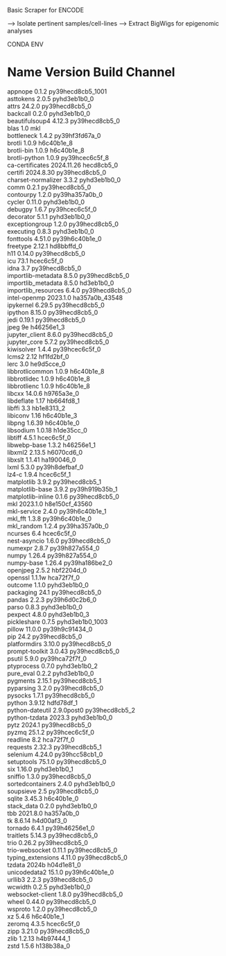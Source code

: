 Basic Scraper for ENCODE

--> Isolate pertinent samples/cell-lines
--> Extract BigWigs for epigenomic analyses

CONDA ENV

# Name                    Version                   Build  Channel
appnope                   0.1.2           py39hecd8cb5_1001  
asttokens                 2.0.5              pyhd3eb1b0_0  
attrs                     24.2.0           py39hecd8cb5_0  
backcall                  0.2.0              pyhd3eb1b0_0  
beautifulsoup4            4.12.3           py39hecd8cb5_0  
blas                      1.0                         mkl  
bottleneck                1.4.2            py39hf3fd67a_0  
brotli                    1.0.9                h6c40b1e_8  
brotli-bin                1.0.9                h6c40b1e_8  
brotli-python             1.0.9            py39hcec6c5f_8  
ca-certificates           2024.11.26           hecd8cb5_0  
certifi                   2024.8.30        py39hecd8cb5_0  
charset-normalizer        3.3.2              pyhd3eb1b0_0  
comm                      0.2.1            py39hecd8cb5_0  
contourpy                 1.2.0            py39ha357a0b_0  
cycler                    0.11.0             pyhd3eb1b0_0  
debugpy                   1.6.7            py39hcec6c5f_0  
decorator                 5.1.1              pyhd3eb1b0_0  
exceptiongroup            1.2.0            py39hecd8cb5_0  
executing                 0.8.3              pyhd3eb1b0_0  
fonttools                 4.51.0           py39h6c40b1e_0  
freetype                  2.12.1               hd8bbffd_0  
h11                       0.14.0           py39hecd8cb5_0  
icu                       73.1                 hcec6c5f_0  
idna                      3.7              py39hecd8cb5_0  
importlib-metadata        8.5.0            py39hecd8cb5_0  
importlib_metadata        8.5.0                hd3eb1b0_0  
importlib_resources       6.4.0            py39hecd8cb5_0  
intel-openmp              2023.1.0         ha357a0b_43548  
ipykernel                 6.29.5           py39hecd8cb5_0  
ipython                   8.15.0           py39hecd8cb5_0  
jedi                      0.19.1           py39hecd8cb5_0  
jpeg                      9e                   h46256e1_3  
jupyter_client            8.6.0            py39hecd8cb5_0  
jupyter_core              5.7.2            py39hecd8cb5_0  
kiwisolver                1.4.4            py39hcec6c5f_0  
lcms2                     2.12                 hf1fd2bf_0  
lerc                      3.0                  he9d5cce_0  
libbrotlicommon           1.0.9                h6c40b1e_8  
libbrotlidec              1.0.9                h6c40b1e_8  
libbrotlienc              1.0.9                h6c40b1e_8  
libcxx                    14.0.6               h9765a3e_0  
libdeflate                1.17                 hb664fd8_1  
libffi                    3.3                  hb1e8313_2  
libiconv                  1.16                 h6c40b1e_3  
libpng                    1.6.39               h6c40b1e_0  
libsodium                 1.0.18               h1de35cc_0  
libtiff                   4.5.1                hcec6c5f_0  
libwebp-base              1.3.2                h46256e1_1  
libxml2                   2.13.5               h6070cd6_0  
libxslt                   1.1.41               ha190046_0  
lxml                      5.3.0            py39h8defbaf_0  
lz4-c                     1.9.4                hcec6c5f_1  
matplotlib                3.9.2            py39hecd8cb5_1  
matplotlib-base           3.9.2            py39h919b35b_1  
matplotlib-inline         0.1.6            py39hecd8cb5_0  
mkl                       2023.1.0         h8e150cf_43560  
mkl-service               2.4.0            py39h6c40b1e_1  
mkl_fft                   1.3.8            py39h6c40b1e_0  
mkl_random                1.2.4            py39ha357a0b_0  
ncurses                   6.4                  hcec6c5f_0  
nest-asyncio              1.6.0            py39hecd8cb5_0  
numexpr                   2.8.7            py39h827a554_0  
numpy                     1.26.4           py39h827a554_0  
numpy-base                1.26.4           py39ha186be2_0  
openjpeg                  2.5.2                hbf2204d_0  
openssl                   1.1.1w               hca72f7f_0  
outcome                   1.1.0              pyhd3eb1b0_0  
packaging                 24.1             py39hecd8cb5_0  
pandas                    2.2.3            py39h6d0c2b6_0  
parso                     0.8.3              pyhd3eb1b0_0  
pexpect                   4.8.0              pyhd3eb1b0_3  
pickleshare               0.7.5           pyhd3eb1b0_1003  
pillow                    11.0.0           py39h9c91434_0  
pip                       24.2             py39hecd8cb5_0  
platformdirs              3.10.0           py39hecd8cb5_0  
prompt-toolkit            3.0.43           py39hecd8cb5_0  
psutil                    5.9.0            py39hca72f7f_0  
ptyprocess                0.7.0              pyhd3eb1b0_2  
pure_eval                 0.2.2              pyhd3eb1b0_0  
pygments                  2.15.1           py39hecd8cb5_1  
pyparsing                 3.2.0            py39hecd8cb5_0  
pysocks                   1.7.1            py39hecd8cb5_0  
python                    3.9.12               hdfd78df_1  
python-dateutil           2.9.0post0       py39hecd8cb5_2  
python-tzdata             2023.3             pyhd3eb1b0_0  
pytz                      2024.1           py39hecd8cb5_0  
pyzmq                     25.1.2           py39hcec6c5f_0  
readline                  8.2                  hca72f7f_0  
requests                  2.32.3           py39hecd8cb5_1  
selenium                  4.24.0           py39hcc58cb1_0  
setuptools                75.1.0           py39hecd8cb5_0  
six                       1.16.0             pyhd3eb1b0_1  
sniffio                   1.3.0            py39hecd8cb5_0  
sortedcontainers          2.4.0              pyhd3eb1b0_0  
soupsieve                 2.5              py39hecd8cb5_0  
sqlite                    3.45.3               h6c40b1e_0  
stack_data                0.2.0              pyhd3eb1b0_0  
tbb                       2021.8.0             ha357a0b_0  
tk                        8.6.14               h4d00af3_0  
tornado                   6.4.1            py39h46256e1_0  
traitlets                 5.14.3           py39hecd8cb5_0  
trio                      0.26.2           py39hecd8cb5_0  
trio-websocket            0.11.1           py39hecd8cb5_0  
typing_extensions         4.11.0           py39hecd8cb5_0  
tzdata                    2024b                h04d1e81_0  
unicodedata2              15.1.0           py39h6c40b1e_0  
urllib3                   2.2.3            py39hecd8cb5_0  
wcwidth                   0.2.5              pyhd3eb1b0_0  
websocket-client          1.8.0            py39hecd8cb5_0  
wheel                     0.44.0           py39hecd8cb5_0  
wsproto                   1.2.0            py39hecd8cb5_0  
xz                        5.4.6                h6c40b1e_1  
zeromq                    4.3.5                hcec6c5f_0  
zipp                      3.21.0           py39hecd8cb5_0  
zlib                      1.2.13               h4b97444_1  
zstd                      1.5.6                h138b38a_0  
